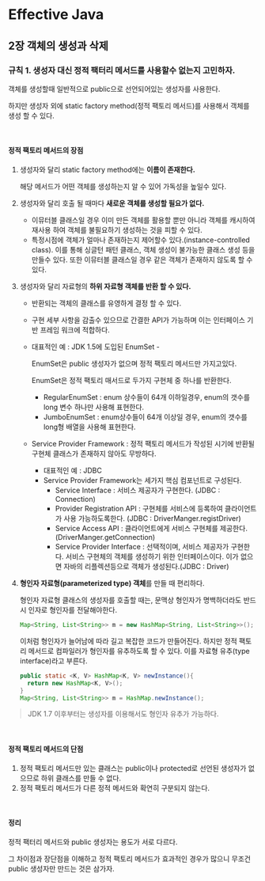 # Effective Java

## 2장 객체의 생성과 삭제

### 규칙 1.  생성자 대신 정적 팩터리 메서드를 사용할수 없는지 고민하자.

객체를 생성할때 일반적으로 public으로 선언되어있는 생성자를 사용한다. 

하지만 생성자 외에 static factory method(정적 팩토리 메서드)를 사용해서 객체를 생성 할 수 있다.



<br>



#### 정적 팩토리 메서드의 장점

1. 생성자와 달리 static factory method에는 **이름이 존재한다.**

   해당 메서드가 어떤 객체를 생성하는지 알 수 있어 가독성을 높일수 있다.

2. 생성자와 달리 호출 될 때마다 **새로운 객체를 생성할 필요가 없다.**

   - 이뮤터블 클래스일 경우 이미 만든 객체를 활용할 뿐만 아니라 객체를 캐시하여 재사용 하여 객체를 불필요하기 생성하는 것을 피할 수 있다.
   - 특정시점에 객체가 얼마나 존재하는지 제어할수 있다.(instance-controlled class). 이를 통해 싱글턴 패턴 클래스, 객체 생성이 불가능한 클래스 생성 등을 만들수 있다. 또한 이뮤터블 클래스일 경우 같은 객체가 존재하지 않도록 할 수 있다.

3. 생성자와 달리 자료형의 **하위 자료형 객체를 반환 할 수 있다.**

   - 반환되는 객체의 클래스를 유영하게 결정 할 수 있다.

   - 구현 세부 사항을 감출수 있으므로 간결한 API가 가능하며 이는 인터페이스 기반 프레임 워크에 적합하다.

   - 대표적인 예 : JDK 1.5에 도입된 EnumSet -

     EnumSet은 public 생성자가 없으며 정적 팩토리 메서드만 가지고있다.

     EnumSet은 정적 팩토리 매서드로 두가지 구현체 중 하나를 반환한다.

     - RegularEnumSet : enum 상수들이 64개 이하일경우, enum의 갯수를 long 변수 하나만 사용해 표현한다.
     - JumboEnumSet : enum상수들이 64개 이상일 경우, enum의 갯수를 long형 배열을 사용해 표현한다.

   - Service Provider Framework : 정적 팩토리 메서드가 작성된 시기에 반환될 구현체 클래스가 존재하지 않아도 무방하다.

     - 대표적인 예 :  JDBC
     - Service Provider Framework는 세가지 핵심 컴포넌트로 구성된다.
       - Service Interface : 서비스 제공자가 구현한다. (JDBC : Connection)
       - Provider Registration API : 구현체를 서비스에 등록하여 클라이언트가 사용 가능하도록한다. (JDBC : DriverManger.registDriver)
       - Service Access API : 클라이언트에게 서비스 구현체를 제공한다.(DriverManger.getConnection)
       - Service Provider Interface : 선택적이며, 서비스 제공자가 구현한다. 서비스 구현체의 객체를 생성하기 위한 인터페이스이다. 이가 없으면 자바의 리플렉션등으로 객체가 생성된다.(JDBC : Driver)

4. **형인자 자료형(parameterized type) 객체**를 만들 때 편리하다.

   형인자 자료형 클래스의 생성자를 호출할 때는, 문맥상 형인자가 명백하더라도 반드시 인자로 형인자를 전달해야한다.

   ```java
   Map<String, List<String>> m = new HashMap<String, List<String>>();
   ```

   이처럼 형인자가 늘어남에 따라 길고 복잡한 코드가 만들어진다. 하지만 정적 팩토리 메서드로 컴파일러가 형인자를 유추하도록 할 수 있다. 이를 자료형 유추(type interface)라고 부른다. 

   ```java
   public static <K, V> HashMap<K, V> newInstance(){
     return new HashMap<K, V>();
   }
   Map<String, List<String>> m = HashMap.newInstance();
   ```

> JDK 1.7 이후부터는 생성자를 이용해서도 형인자 유추가 가능하다.



<br>



#### 정적 팩토리 메서드의 단점

1. 정적 팩토리 메서드만 있는 클래스는 public이나 protected로 선언된 생성자가 없으므로 하위 클래스를 만들 수 없다.
2. 정적 팩토리 메서드가 다른 정적 메서드와 확연히 구분되지 않는다.





<br>



#### 정리

정적 팩터리 메서드와 public 생성자는 용도가 서로 다르다. 

그 차이점과 장단점을 이해하고 정적 팩토리 메서드가 효과적인 경우가 많으니 무조건 public 생성자만 만드는 것은 삼가자.
